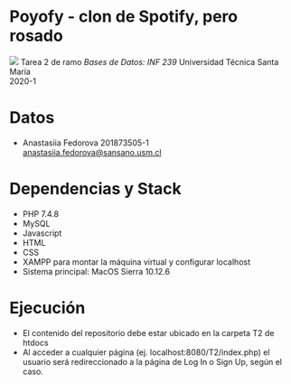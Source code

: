 # Poyofy - clon de Spotify, pero rosado
![](https://www.google.com/url?sa=i&url=https%3A%2F%2Fdeath-battle-en-espanol.fandom.com%2Fes%2Fwiki%2FKirby&psig=AOvVaw03znmJ9OG7TbURE5NFv3iG&ust=1596556341923000&source=images&cd=vfe&ved=0CAIQjRxqFwoTCOiauZey_-oCFQAAAAAdAAAAABAm)
Tarea 2 de ramo *Bases de Datos: INF 239*
Universidad Técnica Santa María <br/>
2020-1

# Datos
- Anastasiia Fedorova  201873505-1  
<anastasiia.fedorova@sansano.usm.cl>

# Dependencias y Stack
- PHP 7.4.8
- MySQL
- Javascript
- HTML
- CSS
- XAMPP para montar la máquina virtual y configurar localhost
- Sistema principal: MacOS Sierra 10.12.6

# Ejecución
- El contenido del repositorio debe estar ubicado en la carpeta T2 de htdocs
- Al acceder a cualquier página (ej. localhost:8080/T2/index.php) el usuario será redireccionado a la página de Log In o Sign Up, según el caso.

# 
